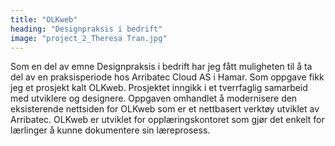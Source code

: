 ```yaml
---
title: "OLKweb"
heading: "Designpraksis i bedrift"
image: "project_2_Theresa Tran.jpg"
---
```


Som en del av emne Designpraksis i bedrift har jeg fått muligheten til å ta del av en praksisperiode hos Arribatec Cloud AS i Hamar. Som oppgave fikk jeg et prosjekt kalt OLKweb. Prosjektet inngikk i et tverrfaglig samarbeid med utviklere og designere. Oppgaven omhandlet å modernisere den eksisterende nettsiden for OLKweb som er et nettbasert verktøy utviklet av Arribatec. OLKweb er utviklet for opplæringskontoret som gjør det enkelt for lærlinger å kunne dokumentere sin læreprosess.
